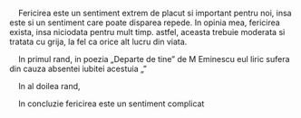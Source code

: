 

    Fericirea este un sentiment extrem de placut si important pentru noi, insa este si un sentiment care poate disparea repede. In opinia mea, fericirea exista, insa niciodata pentru mult timp. astfel, aceasta trebuie moderata si tratata cu grija, la fel ca orice alt lucru din viata.

    In primul rand, in poezia „Departe de tine” de M Eminescu eul liric sufera din cauza absentei iubitei acestuia „”

    In al doilea rand,

    In concluzie fericirea este un sentiment complicat 


